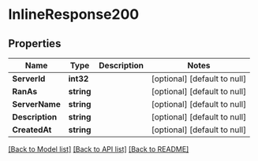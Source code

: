 # InlineResponse200

## Properties
Name | Type | Description | Notes
------------ | ------------- | ------------- | -------------
**ServerId** | **int32** |  | [optional] [default to null]
**RanAs** | **string** |  | [optional] [default to null]
**ServerName** | **string** |  | [optional] [default to null]
**Description** | **string** |  | [optional] [default to null]
**CreatedAt** | **string** |  | [optional] [default to null]

[[Back to Model list]](../README.md#documentation-for-models) [[Back to API list]](../README.md#documentation-for-api-endpoints) [[Back to README]](../README.md)

